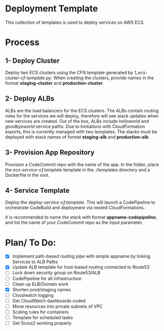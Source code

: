 # Deployment Template
This collection of templates is used to deploy services on AWS ECS.

# Process

## 1- Deploy Cluster
Deploy two ECS clusters using the CFN template generated by *1_ecs-cluster-cf-template.py*.
When creating the clusters, provide names in the format **staging-cluster** and **production-cluster**.

## 2- Deploy ALBs
ALBs are the load balancers for the ECS clusters. The ALBs contain routing rules for the services we will deploy, therefore will see stack updates when new services are created. Out of the box, ALBs include *helloworld* and *goodbyeworld* service paths. Due to limitations with CloudFormation exports, this is currently managed with two templates.
The stacks must be deployed with stack names of format **staging-alb** and **production-alb**.

## 3- Provision App Repository
Provision a CodeCommit repo with the name of the app. In the folder, place the *ecs-service-cf.template* template in the ./templates directory and a Dockerfile in the root.

## 4- Service Template
Deploy the *deploy-service-cf.template*. This will launch a CodePipeline to orchestrate CodeBuild and deployment via nested CloudFormations.

It is recommended to name the stack with format **appname-codepipeline**, and list the name of your CodeCommit repo as the input parameter.



# Plan/ To Do:

- [x] Implement path-based routing pipe with simple appname by linking Services to ALB Paths
- [x] Update ALB template for host-based routing connected to Route53
- [ ] Lock down security group on Route53/ALB
- [ ] CodePipeline for all infrastructure
- [ ] Clean up ELB/Domain work
- [x] Shorten prod/staging names
- [ ] Cloudwatch logging
- [ ] Get CloudWatch dashboards coded
- [ ] Move resources into private subnets of VPC
- [ ] Scaling rules for containers
- [ ] Template for scheduled tasks
- [ ] Get Scout2 working properly

